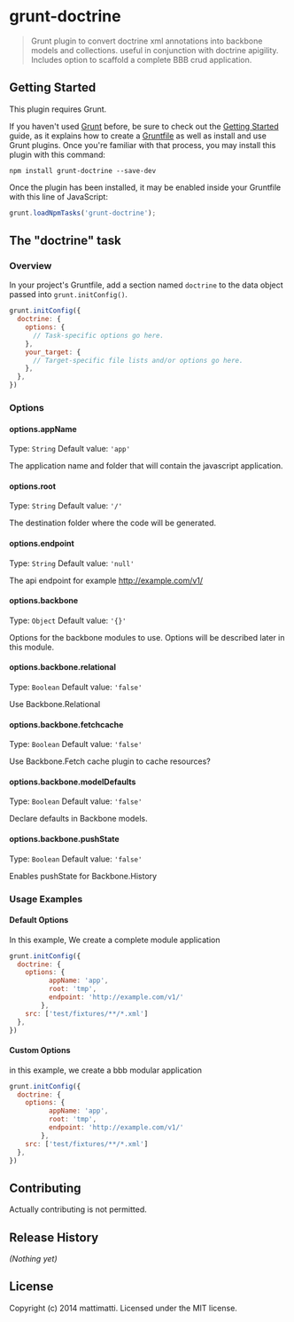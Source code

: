 # grunt-doctrine

> Grunt plugin to convert doctrine xml annotations into backbone models and collections. useful in conjunction with doctrine apigility. Includes option to scaffold a complete BBB crud application.

## Getting Started
This plugin requires Grunt.

If you haven't used [Grunt](http://gruntjs.com/) before, be sure to check out the [Getting Started](http://gruntjs.com/getting-started) guide, as it explains how to create a [Gruntfile](http://gruntjs.com/sample-gruntfile) as well as install and use Grunt plugins. Once you're familiar with that process, you may install this plugin with this command:

```shell
npm install grunt-doctrine --save-dev
```

Once the plugin has been installed, it may be enabled inside your Gruntfile with this line of JavaScript:

```js
grunt.loadNpmTasks('grunt-doctrine');
```

## The "doctrine" task

### Overview
In your project's Gruntfile, add a section named `doctrine` to the data object passed into `grunt.initConfig()`.

```js
grunt.initConfig({
  doctrine: {
    options: {
      // Task-specific options go here.
    },
    your_target: {
      // Target-specific file lists and/or options go here.
    },
  },
})
```

### Options

#### options.appName
Type: `String`
Default value: `'app'`

The application name and folder that will contain the javascript application.

#### options.root
Type: `String`
Default value: `'/'`

The destination folder where the code will be generated.


#### options.endpoint
Type: `String`
Default value: `'null'`

The api endpoint for example http://example.com/v1/

#### options.backbone
Type: `Object`
Default value: `'{}'`

Options for the backbone modules to use. Options will be described later in this module.


#### options.backbone.relational
Type: `Boolean`
Default value: `'false'`

Use Backbone.Relational


#### options.backbone.fetchcache
Type: `Boolean`
Default value: `'false'`

Use Backbone.Fetch cache plugin to cache resources?


#### options.backbone.modelDefaults
Type: `Boolean`
Default value: `'false'`

Declare defaults in Backbone models.


#### options.backbone.pushState
Type: `Boolean`
Default value: `'false'`

Enables pushState for Backbone.History



### Usage Examples

#### Default Options
In this example, We create a complete module application

```js
grunt.initConfig({
  doctrine: {
    options: {
          appName: 'app',
          root: 'tmp',
          endpoint: 'http://example.com/v1/'
        },
    src: ['test/fixtures/**/*.xml']
  },
})
```

#### Custom Options
in this example, we create a bbb modular application

```js
grunt.initConfig({
  doctrine: {
    options: {
          appName: 'app',
          root: 'tmp',
          endpoint: 'http://example.com/v1/'
        },
    src: ['test/fixtures/**/*.xml']
  },
})
```

## Contributing
Actually contributing is not permitted.

## Release History
_(Nothing yet)_

## License
Copyright (c) 2014 mattimatti. Licensed under the MIT license.
